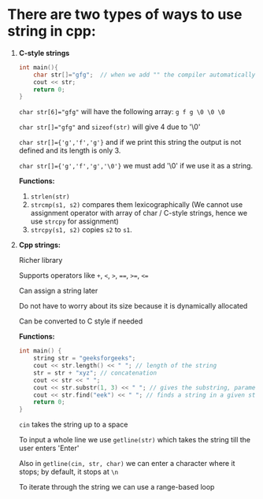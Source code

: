 # There are two types of ways to use string in cpp:

1. **C-style strings**
    ```cpp
    int main(){
        char str[]="gfg";  // when we add "" the compiler automatically adds '\0' to the end of the string
        cout << str;
        return 0;
    }
    ```

    `char str[6]="gfg"` will have the following array: `g f g \0 \0 \0`

    `char str[]="gfg"` and `sizeof(str)` will give 4 due to '\0'

    `char str[]={'g','f','g'}` and if we print this string the output is not defined and its length is only 3.

    `char str[]={'g','f','g','\0'}` we must add '\0' if we use it as a string.

    **Functions:**
    1. `strlen(str)`
    2. `strcmp(s1, s2)` compares them lexicographically (We cannot use assignment operator with array of char / C-style strings, hence we use `strcpy` for assignment)
    3. `strcpy(s1, s2)` copies `s2` to `s1`.

2. **Cpp strings:**

    Richer library

    Supports operators like `+`, `<`, `>`, `==`, `>=`, `<=`

    Can assign a string later

    Do not have to worry about its size because it is dynamically allocated

    Can be converted to C style if needed

    **Functions:**
    ```cpp
    int main() {
        string str = "geeksforgeeks";
        cout << str.length() << " "; // length of the string
        str = str + "xyz"; // concatenation
        cout << str << " ";
        cout << str.substr(1, 3) << " "; // gives the substring, parameters: beginning index, length of the substring
        cout << str.find("eek") << " "; // finds a string in a given string
        return 0;
    }
    ```

    `cin` takes the string up to a space

    To input a whole line we use `getline(str)` which takes the string till the user enters 'Enter'

    Also in `getline(cin, str, char)` we can enter a character where it stops; by default, it stops at `\n`

    To iterate through the string we can use a range-based loop

